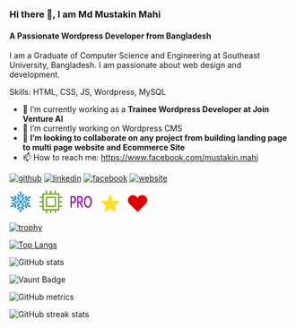 
### Hi there 👋, I am Md Mustakin Mahi
#### A Passionate Wordpress Developer from Bangladesh


I am a Graduate of Computer Science and Engineering at Southeast University, Bangladesh. I am passionate about web design and development. 

Skills: HTML, CSS, JS, Wordpress, MySQL

- 🔭 I’m currently working as a **Trainee Wordpress Developer at Join Venture AI**
- 🌱 I’m currently working on Wordpress CMS
- 👯 **I’m looking to collaborate on any project from building landing page to multi page website and Ecommerce Site**
- 📫 How to reach me: https://www.facebook.com/mustakin.mahi 


[<img src='https://cdn.jsdelivr.net/npm/simple-icons@3.0.1/icons/github.svg' alt='github' height='40'>](https://github.com/Mustakin-140)  [<img src='https://cdn.jsdelivr.net/npm/simple-icons@3.0.1/icons/linkedin.svg' alt='linkedin' height='40'>](https://www.linkedin.com/in/md-mustakin-mahi-262010200/)  [<img src='https://cdn.jsdelivr.net/npm/simple-icons@3.0.1/icons/facebook.svg' alt='facebook' height='40'>](https://www.facebook.com/mustakin.mahi)  [<img src='https://cdn.jsdelivr.net/npm/simple-icons@3.0.1/icons/icloud.svg' alt='website' height='40'>](https://mustakin-140.github.io/Mustakin_Portfolio/)  

<a href='https://archiveprogram.github.com/'><img src='https://raw.githubusercontent.com/acervenky/animated-github-badges/master/assets/acbadge.gif' width='40' height='40'></a> <a href='https://docs.github.com/en/developers'><img src='https://raw.githubusercontent.com/acervenky/animated-github-badges/master/assets/devbadge.gif' width='40' height='40'></a> <a href='https://github.com/pricing'><img src='https://raw.githubusercontent.com/acervenky/animated-github-badges/master/assets/pro.gif' width='40' height='40'></a> <a href='https://stars.github.com/'><img src='https://raw.githubusercontent.com/acervenky/animated-github-badges/master/assets/starbadge.gif' width='35' height='35'></a> <a href='https://docs.github.com/en/github/supporting-the-open-source-community-with-github-sponsors'><img src='https://raw.githubusercontent.com/acervenky/animated-github-badges/master/assets/sponsorbadge.gif' width='35' height='35'></a> 

[![trophy](https://github-profile-trophy.vercel.app/?username=Mustakin-140)](https://github.com/ryo-ma/github-profile-trophy)

[![Top Langs](https://github-readme-stats.vercel.app/api/top-langs/?username=Mustakin-140)](https://github.com/anuraghazra/github-readme-stats)

![GitHub stats](https://github-readme-stats.vercel.app/api?username=Mustakin-140&show_icons=true)  

![Vaunt Badge](https://api.vaunt.dev/v1/github/entities/Mustakin-140/contributions?format=svg&private=false)  

![GitHub metrics](https://metrics.lecoq.io/Mustakin-140)  

![GitHub streak stats](https://streak-stats.demolab.com/?user=Mustakin-140)  

